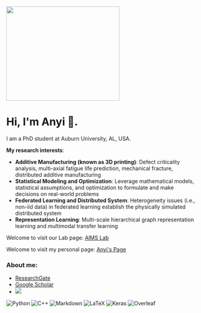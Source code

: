 # <img align="middle" width="300" height="250" src="https://images.unsplash.com/photo-1609347346277-f3abdf2f7106?ixid=MXwxMjA3fDB8MHxlZGl0b3JpYWwtZmVlZHw1fHx8ZW58MHx8fA%3D%3D&ixlib=rb-1.2.1&auto=format&fit=crop&w=500&q=60">


# Hi, I'm Anyi 👋.

I am a PhD student at Auburn University, AL, USA.

**My research interests**: 
- **Additive Manufacturing (known as 3D printing)**: Defect criticality analysis, multi-axial fatigue life prediction, mechanical fracture, distributed additive manufacturing
- **Statistical Modeling and Optimization**: Leverage mathematical models, statistical assumptions, and optimization to formulate and make decisions on real-world problems
- **Federated Learning and Distributed System**: Heterogeneity issues (i.e., non-iid data) in federated learning establish the physically simulated distributed system
- **Representation Learning**: Multi-scale hierarchical graph representation learning and multimodal transfer learning


Welcome to visit our Lab page: [AIMS Lab](https://auaims.net)

Welcome to visit my personal page: [Anyi's Page](https://sites.google.com/view/anyi01)
### About me:
- [ResearchGate](https://www.researchgate.net/profile/Anyi_Li2)
- [Google Scholar](https://scholar.google.com/citations?user=MZMFRPUAAAAJ&hl=en&oi=ao)
- [<img src="https://img.shields.io/badge/LinkedIn-0077B5?style=flat-square&logo=linkedin&logoColor=white" />](https://www.linkedin.com/in/anyi-ryan-li-0a9739175/)

![Python](https://img.shields.io/badge/Python-FFD43B?style=flat-square&logo=python&logoColor=darkgreen)
![C++](https://img.shields.io/badge/C%2B%2B-00599C?style=flat-square&logo=c%2B%2B&logoColor=white)
![Markdown](https://img.shields.io/badge/Markdown-000000?style=flat-square&logo=markdown&logoColor=white)
![LaTeX](https://img.shields.io/static/v1?style=flat-square&message=LaTeX&color=008080&logo=LaTeX&logoColor=FFFFFF&label=)
![Keras](https://img.shields.io/badge/Keras-D00000?style=flat-square&logo=Keras&logoColor=white)
![Overleaf](https://img.shields.io/static/v1?style=flat-square&message=Overleaf&color=47A141&logo=Overleaf&logoColor=FFFFFF&label=)

<!--
**joshmadakor1/joshmadakor1** is a ✨ _special_ ✨ repository because its `README.md` (this file) appears on your GitHub profile.

Here are some ideas to get you started:

- 🔭 I’m currently working on ...
- 🌱 I’m currently learning ...
- 👯 I’m looking to collaborate on ...
- 🤔 I’m looking for help with ...
- 💬 Ask me about ...
- 📫 How to reach me: ...
- 😄 Pronouns: ...
- ⚡ Fun fact: ...
-->
